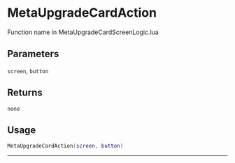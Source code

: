 # MetaUpgradeCardAction
Function name in MetaUpgradeCardScreenLogic.lua
## Parameters
`screen`, `button`
## Returns
`none`
## Usage
```lua
MetaUpgradeCardAction(screen, button)
```
---
